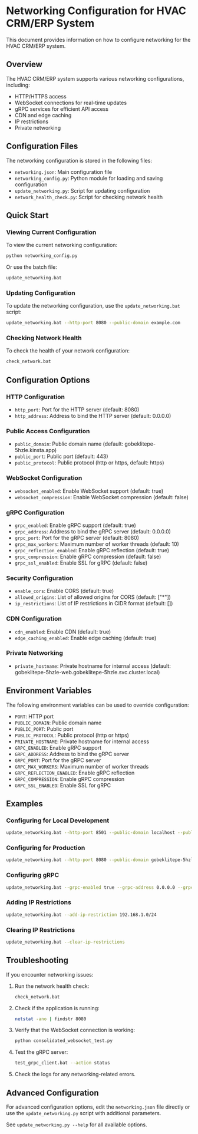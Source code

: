 # Networking Configuration for HVAC CRM/ERP System

This document provides information on how to configure networking for the HVAC CRM/ERP system.

## Overview

The HVAC CRM/ERP system supports various networking configurations, including:

- HTTP/HTTPS access
- WebSocket connections for real-time updates
- gRPC services for efficient API access
- CDN and edge caching
- IP restrictions
- Private networking

## Configuration Files

The networking configuration is stored in the following files:

- `networking.json`: Main configuration file
- `networking_config.py`: Python module for loading and saving configuration
- `update_networking.py`: Script for updating configuration
- `network_health_check.py`: Script for checking network health

## Quick Start

### Viewing Current Configuration

To view the current networking configuration:

```bash
python networking_config.py
```

Or use the batch file:

```bash
update_networking.bat
```

### Updating Configuration

To update the networking configuration, use the `update_networking.bat` script:

```bash
update_networking.bat --http-port 8080 --public-domain example.com
```

### Checking Network Health

To check the health of your network configuration:

```bash
check_network.bat
```

## Configuration Options

### HTTP Configuration

- `http_port`: Port for the HTTP server (default: 8080)
- `http_address`: Address to bind the HTTP server (default: 0.0.0.0)

### Public Access Configuration

- `public_domain`: Public domain name (default: gobeklitepe-5hzle.kinsta.app)
- `public_port`: Public port (default: 443)
- `public_protocol`: Public protocol (http or https, default: https)

### WebSocket Configuration

- `websocket_enabled`: Enable WebSocket support (default: true)
- `websocket_compression`: Enable WebSocket compression (default: false)

### gRPC Configuration

- `grpc_enabled`: Enable gRPC support (default: true)
- `grpc_address`: Address to bind the gRPC server (default: 0.0.0.0)
- `grpc_port`: Port for the gRPC server (default: 8080)
- `grpc_max_workers`: Maximum number of worker threads (default: 10)
- `grpc_reflection_enabled`: Enable gRPC reflection (default: true)
- `grpc_compression`: Enable gRPC compression (default: false)
- `grpc_ssl_enabled`: Enable SSL for gRPC (default: false)

### Security Configuration

- `enable_cors`: Enable CORS (default: true)
- `allowed_origins`: List of allowed origins for CORS (default: ["*"])
- `ip_restrictions`: List of IP restrictions in CIDR format (default: [])

### CDN Configuration

- `cdn_enabled`: Enable CDN (default: true)
- `edge_caching_enabled`: Enable edge caching (default: true)

### Private Networking

- `private_hostname`: Private hostname for internal access (default: gobeklitepe-5hzle-web.gobeklitepe-5hzle.svc.cluster.local)

## Environment Variables

The following environment variables can be used to override configuration:

- `PORT`: HTTP port
- `PUBLIC_DOMAIN`: Public domain name
- `PUBLIC_PORT`: Public port
- `PUBLIC_PROTOCOL`: Public protocol (http or https)
- `PRIVATE_HOSTNAME`: Private hostname for internal access
- `GRPC_ENABLED`: Enable gRPC support
- `GRPC_ADDRESS`: Address to bind the gRPC server
- `GRPC_PORT`: Port for the gRPC server
- `GRPC_MAX_WORKERS`: Maximum number of worker threads
- `GRPC_REFLECTION_ENABLED`: Enable gRPC reflection
- `GRPC_COMPRESSION`: Enable gRPC compression
- `GRPC_SSL_ENABLED`: Enable SSL for gRPC

## Examples

### Configuring for Local Development

```bash
update_networking.bat --http-port 8501 --public-domain localhost --public-port 8501 --public-protocol http
```

### Configuring for Production

```bash
update_networking.bat --http-port 8080 --public-domain gobeklitepe-5hzle.kinsta.app --public-port 443 --public-protocol https
```

### Configuring gRPC

```bash
update_networking.bat --grpc-enabled true --grpc-address 0.0.0.0 --grpc-port 8080
```

### Adding IP Restrictions

```bash
update_networking.bat --add-ip-restriction 192.168.1.0/24
```

### Clearing IP Restrictions

```bash
update_networking.bat --clear-ip-restrictions
```

## Troubleshooting

If you encounter networking issues:

1. Run the network health check:

   ```bash
   check_network.bat
   ```

2. Check if the application is running:

   ```bash
   netstat -ano | findstr 8080
   ```

3. Verify that the WebSocket connection is working:

   ```bash
   python consolidated_websocket_test.py
   ```

4. Test the gRPC server:

   ```bash
   test_grpc_client.bat --action status
   ```

5. Check the logs for any networking-related errors.

## Advanced Configuration

For advanced configuration options, edit the `networking.json` file directly or use the `update_networking.py` script with additional parameters.

See `update_networking.py --help` for all available options.
